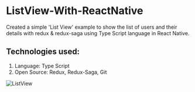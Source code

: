 # ListView-With-ReactNative
Created a simple 'List View' example to show the list of users and their details with redux & redux-saga using Type Script language in React Native.

## Technologies used:
  1. Language: Type Script
  2. Open Source: Redux, Redux-Saga, Git



![ListView](https://user-images.githubusercontent.com/29178012/205894743-6966baeb-b3ac-4b05-982b-87484ef20673.svg)
